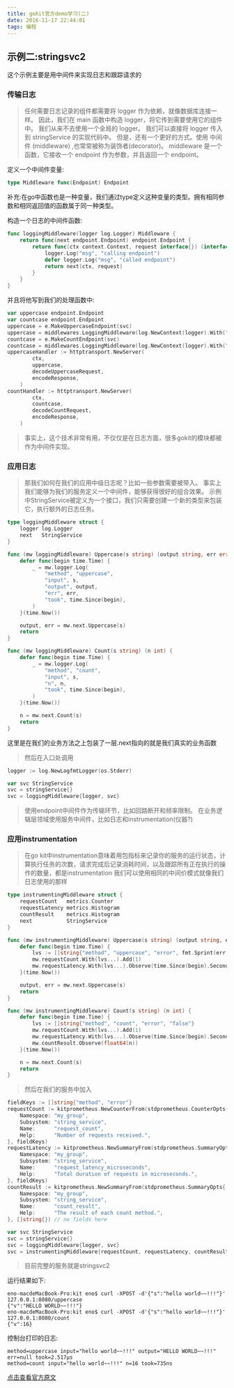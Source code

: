 ```yaml
---
title: gokit官方demo学习(二)
date: 2016-11-17 22:44:01
tags: 编程
---
```

## 示例二:stringsvc2

这个示例主要是用中间件来实现日志和跟踪请求的

### 传输日志 
> 任何需要日志记录的组件都需要将 logger 作为依赖，就像数据库连接一样。
> 因此，我们在 main 函数中构造 logger，将它传到需要使用它的组件中。
> 我们从来不去使用一个全局的 logger。
> 我们可以直接将 logger 传入到 stringService 的实现代码中。
> 但是，还有一个更好的方式。使用 中间件 (middleware) ,也常常被称为装饰者(decorator)。
> middleware 是一个函数，它接收一个 endpoint 作为参数，并且返回一个 endpoint。

定义一个中间件变量:
```go
type Middleware func(Endpoint) Endpoint
```
补充:在go中函数也是一种变量，我们通过type定义这种变量的类型。拥有相同参数和相同返回值的函数属于同一种类型。

构造一个日志的中间件函数:
```go
func loggingMiddleware(logger log.Logger) Middleware {
	return func(next endpoint.Endpoint) endpoint.Endpoint {
		return func(ctx context.Context, request interface{}) (interface{}, error) {
			logger.Log("msg", "calling endpoint")
			defer logger.Log("msg", "called endpoint")
			return next(ctx, request)
		}
	}
}
```
并且将他写到我们的处理函数中:
```go
var uppercase endpoint.Endpoint
var countcase endpoint.Endpoint
uppercase = e.MakeUppercaseEndpoint(svc)
uppercase = middlewares.LoggingMiddleware(log.NewContext(logger).With("method", "uppercase"))(uppercase)
countcase = e.MakeCountEndpoint(svc)
countcase = middlewares.LoggingMiddleware(log.NewContext(logger).With("method", "count"))(countcase)
uppercaseHandler := httptransport.NewServer(
		ctx,
		uppercase,
		decodeUppercaseRequest,
		encodeResponse,
	)
countHandler := httptransport.NewServer(
		ctx,
		countcase,
		decodeCountRequest,
		encodeResponse,
	)
```
>事实上，这个技术非常有用，不仅仅是在日志方面，很多gokit的模块都被作为中间件实现。

### 应用日志
> 那我们如何在我们的应用中级日志呢？比如一些参数需要被带入。
> 事实上我们能够为我们的服务定义一个中间件，能够获得很好的组合效果。
> 示例中StringService被定义为一个接口，我们只需要创建一个新的类型来包装它，执行额外的日志任务。

```go
type loggingMiddleware struct {
	logger log.Logger
	next   StringService
}

func (mw loggingMiddleware) Uppercase(s string) (output string, err error) {
	defer func(begin time.Time) {
		_ = mw.logger.Log(
			"method", "uppercase",
			"input", s,
			"output", output,
			"err", err,
			"took", time.Since(begin),
		)
	}(time.Now())

	output, err = mw.next.Uppercase(s)
	return
}

func (mw loggingMiddleware) Count(s string) (n int) {
	defer func(begin time.Time) {
		_ = mw.logger.Log(
			"method", "count",
			"input", s,
			"n", n,
			"took", time.Since(begin),
		)
	}(time.Now())

	n = mw.next.Count(s)
	return
}

```
这里是在我们的业务方法之上包装了一层.next指向的就是我们真实的业务函数
> 然后在入口处调用
```go
logger := log.NewLogfmtLogger(os.Stderr)

var svc StringService
svc = stringService{}
svc = loggingMiddleware{logger, svc}
```
> 使用endpoint中间件作为传输环节，比如回路断开和频率限制。
> 在业务逻辑层领域使用服务中间件，比如日志和instrumentation(仪器?)

### 应用instrumentation
> 在go kit中instrumentation意味着用包指标来记录你的服务的运行状态，计算执行任务的次数，请求完成后记录消耗时间，以及跟踪所有正在执行的操作的数量，都是instrumentation
> 我们可以使用相同的中间价模式就像我们日志使用的那样

```go
type instrumentingMiddleware struct {
	requestCount   metrics.Counter
	requestLatency metrics.Histogram
	countResult    metrics.Histogram
	next           StringService
}

func (mw instrumentingMiddleware) Uppercase(s string) (output string, err error) {
	defer func(begin time.Time) {
		lvs := []string{"method", "uppercase", "error", fmt.Sprint(err != nil)}
		mw.requestCount.With(lvs...).Add(1)
		mw.requestLatency.With(lvs...).Observe(time.Since(begin).Seconds())
	}(time.Now())

	output, err = mw.next.Uppercase(s)
	return
}

func (mw instrumentingMiddleware) Count(s string) (n int) {
	defer func(begin time.Time) {
		lvs := []string{"method", "count", "error", "false"}
		mw.requestCount.With(lvs...).Add(1)
		mw.requestLatency.With(lvs...).Observe(time.Since(begin).Seconds())
		mw.countResult.Observe(float64(n))
	}(time.Now())

	n = mw.next.Count(s)
	return
}
```
> 然后在我们的服务中加入
```go
fieldKeys := []string{"method", "error"}
requestCount := kitprometheus.NewCounterFrom(stdprometheus.CounterOpts{
	Namespace: "my_group",
	Subsystem: "string_service",
	Name:      "request_count",
	Help:      "Number of requests received.",
}, fieldKeys)
requestLatency := kitprometheus.NewSummaryFrom(stdprometheus.SummaryOpts{
	Namespace: "my_group",
	Subsystem: "string_service",
	Name:      "request_latency_microseconds",
	Help:      "Total duration of requests in microseconds.",
}, fieldKeys)
countResult := kitprometheus.NewSummaryFrom(stdprometheus.SummaryOpts{
	Namespace: "my_group",
	Subsystem: "string_service",
	Name:      "count_result",
	Help:      "The result of each count method.",
}, []string{}) // no fields here

var svc StringService
svc = stringService{}
svc = loggingMiddleware{logger, svc}
svc = instrumentingMiddleware{requestCount, requestLatency, countResult, svc}
```
> 目前完整的服务就是stringsvc2

运行结果如下: 
```
eno-macdeMacBook-Pro:kit eno$ curl -XPOST -d'{"s":"hello world~~!!!"}' 127.0.0.1:8080/uppercase
{"v":"HELLO WORLD~~!!!"}
eno-macdeMacBook-Pro:kit eno$ curl -XPOST -d'{"s":"hello world~~!!!"}' 127.0.0.1:8080/count
{"v":16}
```
控制台打印的日志:
```
method=uppercase input="hello world~~!!!" output="HELLO WORLD~~!!!" err=null took=2.517µs
method=count input="hello world~~!!!" n=16 took=735ns
```

[点击查看官方原文](http://gokit.io/examples/stringsvc.html#first-principles)